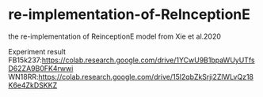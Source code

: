 # re-implementation-of-ReInceptionE
the re-implementation of ReinceptionE model from Xie et al.2020

Experiment result
FB15k237:https://colab.research.google.com/drive/1YCwU9B1bpaWUyUTfsD62ZA9B0FK4rwwi
WN18RR:https://colab.research.google.com/drive/15l2qbZkSrji2ZlWLvQz18K6e4ZkDSKKZ
